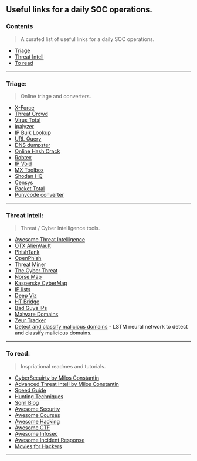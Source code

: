 ## Useful links for a daily SOC operations. 

### Contents

> A curated list of useful links for a daily SOC operations.

- [Triage](#Triage)
- [Threat Intell](#threat-intell)
- [To read](#to-read)

---

### Triage:

> Online triage and converters. 

- [X-Force](https://exchange.xforce.ibmcloud.com/new)
- [Threat Crowd](https://www.threatcrowd.org/)
- [Virus Total](https://www.virustotal.com/)
- [ipalyzer](https://www.ipalyzer.com/)
- [IP Bulk Lookup](https://www.infobyip.com/ipbulklookup.php)
- [URL Query](http://urlquery.net/)
- [DNS dumpster](https://dnsdumpster.com/)
- [Online Hash Crack](https://www.onlinehashcrack.com/)
- [Robtex](https://www.robtex.com/)
- [IP Void](http://www.ipvoid.com/)
- [MX Toolbox](http://mxtoolbox.com/SuperTool.aspx)
- [Shodan HQ](https://www.shodan.io/)
- [Censys](https://censys.io/)
- [Packet Total](https://www.packettotal.com/)
- [Punycode converter](https://www.punycoder.com)

---

### Threat Intell:

> Threat / Cyber Intelligence tools.

- [Awesome Threat Intelligence](https://github.com/hslatman/awesome-threat-intelligence)
- [OTX AlienVault](https://otx.alienvault.com/)
- [PhishTank](https://www.phishtank.com/)
- [OpenPhish](https://openphish.com/)
- [Threat Miner](https://www.threatminer.org/)
- [The Cyber Threat](http://thecyberthreat.com/cyber-threat-intelligence-feeds/)
- [Norse Map](http://map.norsecorp.com/#/)
- [Kaspersky CyberMap](https://cybermap.kaspersky.com/)
- [IP lists](http://iplists.firehol.org/)
- [Deep Viz](https://intel.deepviz.com/)
- [HT Bridge](https://www.htbridge.com/radar/)
- [Bad Guys IPs](http://cinsscore.com/list/ci-badguys.txt)
- [Malware Domains](http://www.malwaredomains.com/)
- [Zeur Tracker](https://zeustracker.abuse.ch/blocklist.php)
- [Detect and classify malicious domains](https://github.com/andrewaeva/lstm_dga) - LSTM neural network to detect and classify malicious domains.

---

### To read:

> Inspriational readmes and tutorials.

- [CyberSecuirty by Milos Constantin](http://www.scoop.it/t/cybersecurity-by-milos-constantin)
- [Advanced Threat Intell by Milos Constantin](http://www.scoop.it/t/advanced-threats-intelligence-technology)
- [Speed Guide](http://www.speedguide.net/)
- [Hunting Techniques](http://sqrrl.com/media/Common-Techniques-for-Hunting.pdf)
- [Sqrrl Blog](http://blog.sqrrl.com/)
- [Awesome Security](https://github.com/sbilly/awesome-security)
- [Awesome Courses](https://github.com/prakhar1989/awesome-courses)
- [Awesome Hacking](https://github.com/carpedm20/awesome-hacking)
- [Awesome CTF](https://github.com/apsdehal/awesome-ctf)
- [Awesome Infosec](https://github.com/onlurking/awesome-infosec)
- [Awesome Incident Response](https://github.com/meirwah/awesome-incident-response)
- [Movies for Hackers](https://github.com/k4m4/movies-for-hackers)

---
